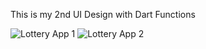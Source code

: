 This is my 2nd UI Design with Dart Functions

![Lottery App 1](https://user-images.githubusercontent.com/99208262/195933294-1ac445fd-f8e9-415f-9228-8d7bba9a95af.png)
![Lottery App 2](https://user-images.githubusercontent.com/99208262/195933299-a7e1f1ec-8d20-44dd-b839-beac4932f895.png)

